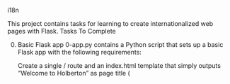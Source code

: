 i18n

This project contains tasks for learning to create internationalized web pages with Flask.
Tasks To Complete

0. Basic Flask app
0-app.py contains a Python script that sets up a basic Flask app with the following requirements:

    Create a single / route and an index.html template that simply outputs “Welcome to Holberton” as page title (<title>) and “Hello world” as header (<h1>).

1. Basic Babel setup

    Copy 0-app.py into 1-app.py and templates/0-index.html into templates/1-index.html.
    Install the Babel Flask extension:

    pip3 install flask_babel

    Instantiate the Babel object in your app. Store it in a module-level variable named babel.
    In order to configure available languages in our app, you will create a Config class that has a LANGUAGES class attribute equal to ["en", "fr"].
    Use Config to set Babel’s default locale ("en") and timezone ("UTC").
    Use that class as config for your Flask app.

2. Get locale from request

    Copy 1-app.py into 2-app.py and templates/1-index.html into templates/2-index.html.
    Create a get_locale function with the babel.localeselector decorator. Use request.accept_languages to determine the best match with our supported languages.

3. Parametrize templates

    Copy 2-app.py into 3-app.py and templates/2-index.html into templates/3-index.html.
    Use the _ or gettext function to parametrize your templates. Use the message IDs home_title and home_header.
    Create a babel.cfg file containing:

    [python: **.py]
    [jinja2: **/templates/**.html]
    extensions=jinja2.ext.autoescape,jinja2.ext.with_

Initialize your translations with:

~/.local/bin/pybabel extract -F babel.cfg -o messages.pot .

Initialize your two dictionaries with:

~/.local/bin/pybabel init -i messages.pot -d translations -l en
~/.local/bin/pybabel init -i messages.pot -d translations -l fr

Edit files translations/[en|fr]/LC_MESSAGES/messages.po to provide the correct value for each message ID for each language. Use the following translations:
msgid 	English 	French
home_title 	"Welcome to Holberton" 	"Bienvenue chez Holberton"
home_header 	"Hello world!" 	"Bonjour monde!"
Compile your dictionaries with:

~/.local/bin/pybabel compile -d translations

    Reload the home page of your app and make sure that the correct messages show up.

4. Force locale with URL parameter

    In this task, you will implement a way to force a particular locale by passing the locale=fr parameter to your app’s URLs.
    Copy 3-app.py into 4-app.py and templates/3-index.html into templates/4-index.html.
    In your get_locale function, detect if the incoming request contains locale argument and if its value is a supported locale, return it. If not or if the parameter is not present, resort to the previous default behavior.
    You should be able to test different translations by visiting http://127.0.0.1:5000?locale=[fr|en].
    Visiting http://127.0.0.1:5000/?locale=fr should display this level 1 heading:
    Hello World! in French

5. Mock logging in

    Copy 4-app.py into 5-app.py and templates/4-index.html into templates/5-index.html.
    Creating a user login system is outside the scope of this project. To emulate a similar behavior, copy the following user table into 5-app.py.

    users = {
        1: {"name": "Balou", "locale": "fr", "timezone": "Europe/Paris"},
        2: {"name": "Beyonce", "locale": "en", "timezone": "US/Central"},
        3: {"name": "Spock", "locale": "kg", "timezone": "Vulcan"},
        4: {"name": "Teletubby", "locale": None, "timezone": "Europe/London"},
    }

    This will mock a database user table. Logging in will be mocked by passing login_as URL query parameter containing the user ID to log in as.
    Define a get_user function that returns a user dictionary or None if the ID cannot be found or if login_as was not passed.
    Define a before_request function and use the app.before_request decorator to make it be executed before all other functions. before_request should use get_user to find a user if any, and set it as a global on flask.g.user.
    In your HTML template, if a user is logged in, in a paragraph tag, display a welcome message otherwise display a default message as shown in the table below.
    msgid 	English 	French
    logged_in_as 	"You are logged in as %(username)s." 	"Vous êtes connecté en tant que %(username)s."
    not_logged_in 	"You are not logged in." 	"Vous n'êtes pas connecté."
    Visiting http://127.0.0.1:5000/ in your browser should display this:
    Hello World! in English with a logged out message
    Visiting http://127.0.0.1:5000/?login_as=2 in your browser should display this:
    Hello World! in English with a logged in message

6. Use user locale

    Copy 5-app.py into 6-app.py and templates/5-index.html into templates/6-index.html.
    Change your get_locale function to use a user’s preferred locale if it is supported.
    The order of priority should be:
        Locale from URL parameters.
        Locale from user settings.
        Locale from request header.
        Default locale.
    Test by logging in as different users.
    Hello World! in French with a logged in message

7. Infer appropriate time zone

    Copy 6-app.py into 7-app.py and templates/6-index.html into templates/7-index.html.
    Define a get_timezone function and use the babel.timezoneselector decorator.
    The logic should be the same as get_locale:
        Find timezone parameter in URL query parameters.
        Find time zone from user settings.
        Default to UTC.
    Before returning a URL-provided or user time zone, you must validate that it is a valid time zone. To that, use pytz.timezone and catch the pytz.exceptions.UnknownTimeZoneError exception.

8. Display the current time

    Copy 7-app.py into app.py and templates/7-index.html into templates/index.html.
    Based on the inferred time zone, display the current time on the home page in the default format. For example: Jan 21, 2020, 5:55:39 AM or 21 janv. 2020 à 05:56:28.
    Use the following translations:
    msgid 	English 	French
    current_time_is 	"The current time is %(current_time)s." 	"Nous sommes le %(current_time)s."
    Displaying the time in French looks like this:
    Hello World! with a logged in message and the current time in French
    Displaying the time in English looks like this:
    Hello World! with a logged in message and the current time in English


